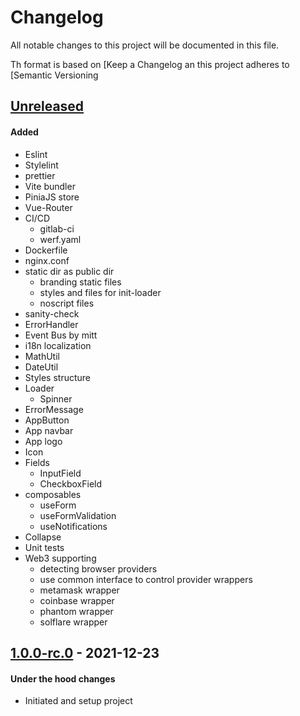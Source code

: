 # Changelog
All notable changes to this project will be documented in this file.

Th format is based on [Keep a Changelog
an this project adheres to [Semantic Versioning

## [Unreleased]
#### Added
- Eslint
- Stylelint
- prettier
- Vite bundler
- PiniaJS store
- Vue-Router
- CI/CD
  - gitlab-ci
  - werf.yaml
- Dockerfile
- nginx.conf
- static dir as public dir
  - branding static files
  - styles and files for init-loader
  - noscript files
- sanity-check
- ErrorHandler
- Event Bus by mitt
- i18n localization
- MathUtil
- DateUtil
- Styles structure
- Loader
  - Spinner
- ErrorMessage
- AppButton
- App navbar
- App logo
- Icon
- Fields
  - InputField
  - CheckboxField
- composables
  - useForm
  - useFormValidation
  - useNotifications
- Collapse
- Unit tests
- Web3 supporting
  - detecting browser providers
  - use common interface to control provider wrappers
  - metamask wrapper
  - coinbase wrapper
  - phantom wrapper
  - solflare wrapper

## [1.0.0-rc.0] - 2021-12-23
#### Under the hood changes
- Initiated and setup project

[Unreleased]: https://gitlab.com/distributed_lab/frontend/vue-template/compare/1.0.0-rc.0...main
[1.0.0-rc.0]: https://gitlab.com/distributed_lab/frontend/vue-template/tags/1.0.0-rc.0
